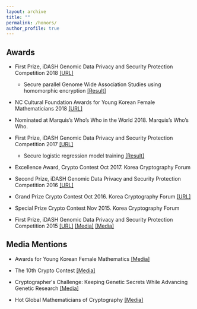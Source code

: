 ```yaml
---
layout: archive
title: ""
permalink: /honors/
author_profile: true
---
```


## Awards
      
  * First Prize, iDASH Genomic Data Privacy and Security Protection Competition 2018 [[URL]](http://www.humangenomeprivacy.org/2018/)
      * Secure parallel Genome Wide Association Studies using homomorphic encryption [[Result]](https://k-miran.github.io/files/2018result.png)
  
  * NC Cultural Foundation Awards for Young Korean Female Mathematicians 2018 [[URL]](http://www.kwms.or.kr/index.php?mt=page&mp=5_4&mm=oxbbs&oxid=63&cpage=1&key=&val=&CAT_ID=0&BID=1003&cmd=view) 
  
  * Nominated at Marquis’s Who’s Who in the World 2018. Marquis’s Who’s Who.

  * First Prize, iDASH Genomic Data Privacy and Security Protection Competition 2017 [[URL]](http://www.humangenomeprivacy.org/2017/)
      * Secure logistic regression model training [[Result]](https://k-miran.github.io/files/2017result.png)
  
  * Excellence Award, Crypto Contest Oct 2017. Korea Cryptography Forum 
  
  * Second Prize, iDASH Genomic Data Privacy and Security Protection Competition 2016 [[URL]](http://www.humangenomeprivacy.org/2016/)

  * Grand Prize Crypto Contest Oct 2016. Korea Cryptography Forum [[URL]](http://www.etnews.com/20161123000272)

  * Special Prize Crypto Contest Nov 2015. Korea Cryptography Forum

  * First Prize, iDASH Genomic Data Privacy and Security Protection Competition 2015 [[URL]](http://www.humangenomeprivacy.org/2015) [[Media]](http://blogs.technet.com/b/inside_microsoft_research/archive/2015/03/20/cryptographers-challenge-keeping-genetic-secrets-while-advancing-genetic-research.aspx) [[Media]](http://news.donga.com/3/all/20150313/70100744/1)

  
  
## Media Mentions
  * Awards for Young Korean Female Mathematics [[Media]](https://search.naver.com/search.naver?where=news&query=김미란%20수학&sm=tab_opt&sort=0&photo=0&field=0&reporter_article=&pd=0&ds=&de=&docid=4420000082061&nso=so%3Ar%2Cp%3Aall%2Ca%3Aall&mynews=0&mson=0&refresh_start=0&related=1)
  
  * The 10th Crypto Contest [[Media]](http://www.etnews.com/20161123000272)
  
  * Cryptographer's Challenge: Keeping Genetic Secrets While Advancing Genetic Research [[Media]](https://www.microsoft.com/en-us/research/blog/cryptographers-challenge-keeping-genetic-secrets-while-advancing-genetic-research/)
  
  * Hot Global Mathematicians of Cryptography [[Media]](http://news.donga.com/3/all/20150313/70100744/1)
 
